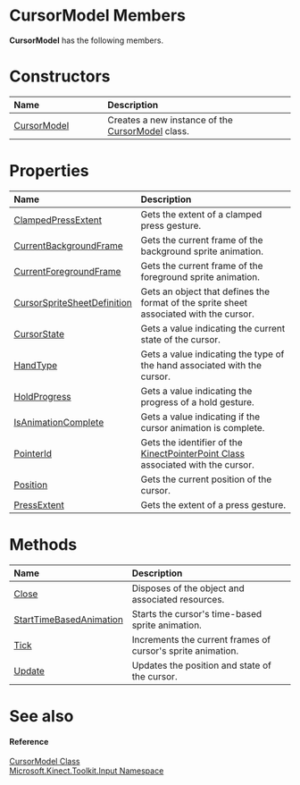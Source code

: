 CursorModel Members  
===================  

**CursorModel** has the following members.  

<span id="publicconstructorsSection"></span>

Constructors  
============  

<table>
<colgroup>
<col width="30%" />
<col width="60%" />
</colgroup>
<thead>
<tr class="header">
<th align="left">Name</th>
<th align="left">Description</th>
</tr>
</thead>
<tbody>
<tr class="odd">
<td align="left"><a href="Constructor.md">CursorModel</a></td>
<td align="left">Creates a new instance of the <a href="../CursorModel_Class.md">CursorModel</a> class.</td>
</tr>
</tbody>
</table>

<span id="publicpropertiesSection"></span>

Properties  
==========  

<table>
<colgroup>
<col width="30%" />
<col width="60%" />
</colgroup>
<thead>
<tr class="header">
<th align="left">Name</th>
<th align="left">Description</th>
</tr>
</thead>
<tbody>
<tr class="odd">
<td align="left"><a href="Properties/ClampedPressExtent_Property.md">ClampedPressExtent</a></td>
<td align="left">Gets the extent of a clamped press gesture.</td>
</tr>
<tr class="even">
<td align="left"><a href="Properties/CurrentBackgroundFrame.md">CurrentBackgroundFrame</a></td>
<td align="left">Gets the current frame of the background sprite animation.</td>
</tr>
<tr class="odd">
<td align="left"><a href="Properties/CurrentForegroundFrame.md">CurrentForegroundFrame</a></td>
<td align="left">Gets the current frame of the foreground sprite animation.</td>
</tr>
<tr class="even">
<td align="left"><a href="Properties/CursorSpriteSheetDefinition.md">CursorSpriteSheetDefinition</a></td>
<td align="left">Gets an object that defines the format of the sprite sheet associated with the cursor.</td>
</tr>
<tr class="odd">
<td align="left"><a href="Properties/CursorState_Property.md">CursorState</a></td>
<td align="left">Gets a value indicating the current state of the cursor.</td>
</tr>
<tr class="even">
<td align="left"><a href="Properties/HandType_Property.md">HandType</a></td>
<td align="left">Gets a value indicating the type of the hand associated with the cursor.</td>
</tr>
<tr class="odd">
<td align="left"><a href="Properties/HoldProgress_Property.md">HoldProgress</a></td>
<td align="left">Gets a value indicating the progress of a hold gesture.</td>
</tr>
<tr class="even">
<td align="left"><a href="Properties/IsAnimationComplete_Property.md">IsAnimationComplete</a></td>
<td align="left">Gets a value indicating if the cursor animation is complete.</td>
</tr>
<tr class="odd">
<td align="left"><a href="Properties/PointerId_Property.md">PointerId</a></td>
<td align="left">Gets the identifier of the <a href="../../Kinect.Input/KinectPointerPoint_Class.md">KinectPointerPoint Class</a> associated with the cursor.</td>
</tr>
<tr class="even">
<td align="left"><a href="Properties/Position_Property.md">Position</a></td>
<td align="left">Gets the current position of the cursor.</td>
</tr>
<tr class="odd">
<td align="left"><a href="Properties/PressExtent_Property.md">PressExtent</a></td>
<td align="left">Gets the extent of a press gesture.</td>
</tr>
</tbody>
</table>

<span id="publicmethodsSection"></span>

Methods  
=======  

<table>
<colgroup>
<col width="30%" />
<col width="60%" />
</colgroup>
<thead>
<tr class="header">
<th align="left">Name</th>
<th align="left">Description</th>
</tr>
</thead>
<tbody>
<tr class="odd">
<td align="left"><a href="Methods/Close_Method.md">Close</a></td>
<td align="left">Disposes of the object and associated resources.</td>
</tr>
<tr class="even">
<td align="left"><a href="Methods/StartTimeBasedAnimation.md">StartTimeBasedAnimation</a></td>
<td align="left">Starts the cursor's time-based sprite animation.</td>
</tr>
<tr class="odd">
<td align="left"><a href="Methods/Tick_Method.md">Tick</a></td>
<td align="left">Increments the current frames of cursor's sprite animation.</td>
</tr>
<tr class="even">
<td align="left"><a href="Methods/Update_Method.md">Update</a></td>
<td align="left">Updates the position and state of the cursor.</td>
</tr>
</tbody>
</table>

<span id="ID4EK"></span>

See also  
========  

<span id="ID4EM"></span>
#### Reference  

[CursorModel Class](../CursorModel_Class.md)  
 [Microsoft.Kinect.Toolkit.Input Namespace](../../Kinect.Toolkit.Input.md)  



<!--Please do not edit the data in the comment block below.-->
<!--
TOCTitle : CursorModel Members
RLTitle : CursorModel Members
KeywordF : Microsoft.Kinect.Toolkit.Input.CursorModel
KeywordF : CursorModel
KeywordK : CursorModel class
KeywordK : CursorModel class, all members
KeywordK : Microsoft.Kinect.Toolkit.Input.CursorModel class
HelpPriority : 1
KeywordA : AllMembers.T:Microsoft.Kinect.Toolkit.Input.CursorModel
AssetID : AllMembers.T:Microsoft.Kinect.Toolkit.Input.CursorModel
Locale : en-us
CommunityContent : 1
TargetOS : Windows
TopicType : kbSyntax
DocSet : K4Wv2
ProjType : K4Wv2Proj
Technology : Kinect for Windows
Product : Kinect for Windows SDK v2
productversion : 20
-->
